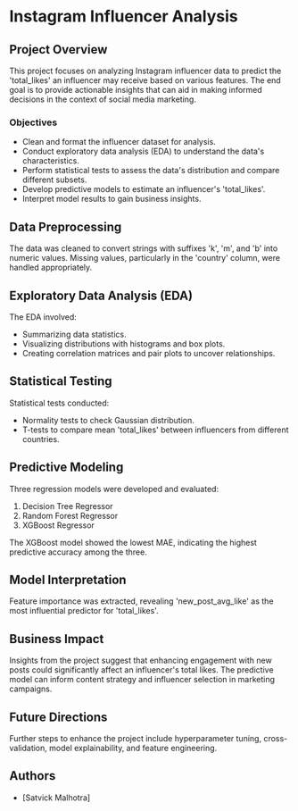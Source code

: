 # Instagram Influencer Analysis

## Project Overview

This project focuses on analyzing Instagram influencer data to predict the 'total_likes' an influencer may receive based on various features. The end goal is to provide actionable insights that can aid in making informed decisions in the context of social media marketing.

### Objectives

- Clean and format the influencer dataset for analysis.
- Conduct exploratory data analysis (EDA) to understand the data's characteristics.
- Perform statistical tests to assess the data's distribution and compare different subsets.
- Develop predictive models to estimate an influencer's 'total_likes'.
- Interpret model results to gain business insights.

## Data Preprocessing

The data was cleaned to convert strings with suffixes 'k', 'm', and 'b' into numeric values. Missing values, particularly in the 'country' column, were handled appropriately.

## Exploratory Data Analysis (EDA)

The EDA involved:

- Summarizing data statistics.
- Visualizing distributions with histograms and box plots.
- Creating correlation matrices and pair plots to uncover relationships.

## Statistical Testing

Statistical tests conducted:

- Normality tests to check Gaussian distribution.
- T-tests to compare mean 'total_likes' between influencers from different countries.

## Predictive Modeling

Three regression models were developed and evaluated:

1. Decision Tree Regressor
2. Random Forest Regressor
3. XGBoost Regressor

The XGBoost model showed the lowest MAE, indicating the highest predictive accuracy among the three.

## Model Interpretation

Feature importance was extracted, revealing 'new_post_avg_like' as the most influential predictor for 'total_likes'.

## Business Impact

Insights from the project suggest that enhancing engagement with new posts could significantly affect an influencer's total likes. The predictive model can inform content strategy and influencer selection in marketing campaigns.

## Future Directions

Further steps to enhance the project include hyperparameter tuning, cross-validation, model explainability, and feature engineering.

## Authors

- [Satvick Malhotra]


